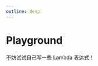 ```yaml
---
outline: deep
---
```


# Playground

不妨试试自己写一些 Lambda 表达式！

<script setup>
import LambdaPlayground from '../components/LambdaPlayground.vue'
</script>

<LambdaPlayground />